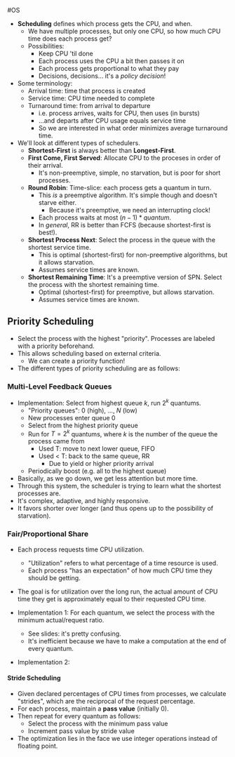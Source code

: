 #OS 
- **Scheduling** defines which process gets the CPU, and when.
	- We have multiple processes, but only one CPU, so how much CPU time does each process get?
	- Possibilities:
		- Keep CPU 'til done
		- Each process uses the CPU a bit then passes it on
		- Each process gets proportional to what they pay
		- Decisions, decisions... it's a *policy decision*!
- Some terminology:
	- Arrival time: time that process is created
	- Service time: CPU time needed to complete
	- Turnaround time: from arrival to departure
		- i.e. process arrives, waits for CPU, then uses (in bursts)
		- ...and departs after CPU usage equals service time
		- So we are interested in what order minimizes average turnaround time.
- We'll look at different types of schedulers.
	- **Shortest-First** is always better than **Longest-First**.
	- **First Come, First Served**: Allocate CPU to the proceses in order of their arrival.
		- It's non-preemptive, simple, no starvation, but is poor for short processes.
	- **Round Robin**: Time-slice: each process gets a quantum in turn.
		- This *is* a preemptive algorithm. It's simple though and doesn't starve either.
			- Because it's preemptive, we need an interrupting clock!
		- Each process waits at most $(n - 1) * quantum$.
		- In *general*, RR is better than FCFS (because shortest-first is best!).
	- **Shortest Process Next**: Select the process in the queue with the shortest service time.
		- This is optimal (shortest-first) for non-preemptive algorithms, but it allows starvation.
		- Assumes service times are known.
	- **Shortest Remaining Time**: It's a preemptive version of SPN. Select the process with the shortest remaining time.
		- Optimal (shortest-first) for preemptive, but allows starvation.
		- Assumes service times are known.

## Priority Scheduling
- Select the process with the highest "priority". Processes are labeled with a priority beforehand.
- This allows scheduling based on external criteria.
	- We can create a priority function!
- The different types of priority scheduling are as follows:

### Multi-Level Feedback Queues
- Implementation: Select from highest queue *k*, run $2^k$ quantums.
	- "Priority queues": 0 (high), ..., *N* (low)
	- New processes enter queue 0
	- Select from the highest priority queue
	- Run for $T=2^k$ quantums, where $k$ is the number of the queue the process came from
		- Used T: move to next lower queue, FIFO
		- Used < T: back to the same queue, RR
			- Due to yield or higher priority arrival
	- Periodically boost (e.g. all to the highest queue)
- Basically, as we go down, we get less attention but more time.
- Through this system, the scheduler is trying to learn what the shortest processes are.
- It's complex, adaptive, and highly responsive.
- It favors shorter over longer (and thus opens up to the possibility of starvation).

### Fair/Proportional Share
- Each process requests time CPU utilization.
	- "Utilization" refers to what percentage of a time resource is used.
	- Each process "has an expectation" of how much CPU time they should be getting.
- The goal is for utilization over the long run, the actual amount of CPU time they get is approximately equal to their requested CPU time.
- Implementation 1: For each quantum, we select the process with the minimum actual/request ratio.
	- See slides: it's pretty confusing.
	- It's inefficient because we have to make a computation at the end of every quantum.

- Implementation 2: 
#### Stride Scheduling
- Given declared percentages of CPU times from processes, we calculate "strides", which are the reciprocal of the request percentage.
- For each process, maintain a **pass value** (initially 0).
- Then repeat for every quantum as follows:
	- Select the process with the minimum pass value
	- Increment pass value by stride value
- The optimization lies in the face we use integer operations instead of floating point.